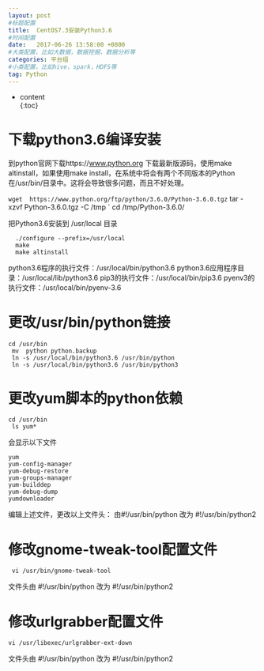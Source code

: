 ```yaml
---  
layout: post  
#标题配置  
title:  CentOS7.3安装Python3.6  
#时间配置  
date:   2017-06-26 13:58:00 +0800  
#大类配置，比如大数据，数据挖掘，数据分析等  
categories: 平台组  
#小类配置，比如hive，spark，HDFS等  
tag: Python  
---  
```

  
* content  
{:toc}  
  
 
 
# 下载python3.6编译安装
到python官网下载https://www.python.org
下载最新版源码，使用make altinstall，如果使用make install，在系统中将会有两个不同版本的Python在/usr/bin/目录中。这将会导致很多问题，而且不好处理。

` wget  https://www.python.org/ftp/python/3.6.0/Python-3.6.0.tgz
` tar -xzvf Python-3.6.0.tgz -C  /tmp
` cd  /tmp/Python-3.6.0/

把Python3.6安装到 /usr/local 目录
```
  ./configure --prefix=/usr/local
  make
  make altinstall
```

python3.6程序的执行文件：/usr/local/bin/python3.6
python3.6应用程序目录：/usr/local/lib/python3.6
pip3的执行文件：/usr/local/bin/pip3.6
pyenv3的执行文件：/usr/local/bin/pyenv-3.6

# 更改/usr/bin/python链接
```
cd /usr/bin
 mv  python python.backup
 ln -s /usr/local/bin/python3.6 /usr/bin/python
 ln -s /usr/local/bin/python3.6 /usr/bin/python3
 ```

# 更改yum脚本的python依赖
```
cd /usr/bin
 ls yum*
 ```
 会显示以下文件
```
yum
yum-config-manager
yum-debug-restore
yum-groups-manager
yum-builddep
yum-debug-dump
yumdownloader
```

编辑上述文件，更改以上文件头：
 由#!/usr/bin/python 改为 #!/usr/bin/python2

# 修改gnome-tweak-tool配置文件
` vi /usr/bin/gnome-tweak-tool  `

文件头由 #!/usr/bin/python 改为 #!/usr/bin/python2

# 修改urlgrabber配置文件
` vi /usr/libexec/urlgrabber-ext-down  `  

文件头由 #!/usr/bin/python 改为 #!/usr/bin/python2
